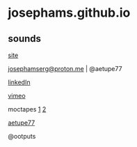# josephams.github.io

## sounds

[site](https://josephams.github.io/home)

josephamserg@proton.me  |  @aetupe77




[linkedIn](https://www.linkedin.com/in/joseph-sergi-6b3a22212/)

[vimeo](https://vimeo.com/user90815478)

moctapes [1](https://moctapes.bandcamp.com/releases) [2](https://soundcloud.com/moctapes)

[aetupe77](https://soundcloud.com/aetupe77)

@ootputs
